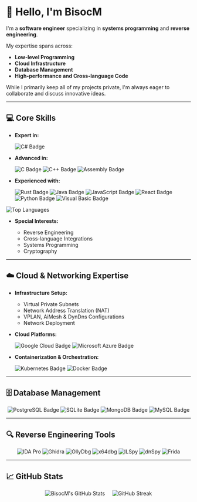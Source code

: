 # 👋 Hello, I'm **BisocM**

I'm a **software engineer** specializing in **systems programming** and **reverse engineering**.

My expertise spans across:

- **Low-level Programming**
- **Cloud Infrastructure**
- **Database Management**
- **High-performance and Cross-language Code**

While I primarily keep all of my projects private, I'm always eager to collaborate and discuss innovative ideas.

---

## 💻 **Core Skills**

- **Expert in:**

  ![C# Badge](https://img.shields.io/badge/C%23-239120?style=for-the-badge&logo=c-sharp&logoColor=white)

- **Advanced in:**

  ![C Badge](https://img.shields.io/badge/C-A8B9CC?style=for-the-badge&logo=c&logoColor=white)
  ![C++ Badge](https://img.shields.io/badge/C%2B%2B-00599C?style=for-the-badge&logo=c%2B%2B&logoColor=white)
  ![Assembly Badge](https://img.shields.io/badge/Assembly-525252?style=for-the-badge&logo=flash&logoColor=white)

- **Experienced with:**

  ![Rust Badge](https://img.shields.io/badge/Rust-000000?style=for-the-badge&logo=rust&logoColor=white)
  ![Java Badge](https://img.shields.io/badge/Java-007396?style=for-the-badge&logo=java&logoColor=white)
  ![JavaScript Badge](https://img.shields.io/badge/JavaScript-F7DF1E?style=for-the-badge&logo=javascript&logoColor=black)
  ![React Badge](https://img.shields.io/badge/React.js-61DAFB?style=for-the-badge&logo=react&logoColor=black)
  ![Python Badge](https://img.shields.io/badge/Python-3776AB?style=for-the-badge&logo=python&logoColor=white)
  ![Visual Basic Badge](https://img.shields.io/badge/Visual%20Basic-5C2D91?style=for-the-badge&logo=visual-studio&logoColor=white)

<p>
  <img src="https://github-readme-stats.vercel.app/api/top-langs/?username=bisocm&layout=compact&theme=radical" alt="Top Languages" />
</p>

- **Special Interests:**

  - Reverse Engineering
  - Cross-language Integrations
  - Systems Programming
  - Cryptography

---

## ☁️ **Cloud & Networking Expertise**

- **Infrastructure Setup:**

  - Virtual Private Subnets
  - Network Address Translation (NAT)
  - VPLAN, AiMesh & DynDns Configurations
  - Network Deployment

- **Cloud Platforms:**

  ![Google Cloud Badge](https://img.shields.io/badge/Google%20Cloud-4285F4?style=for-the-badge&logo=google-cloud&logoColor=white)
  ![Microsoft Azure Badge](https://img.shields.io/badge/Microsoft%20Azure-0078D4?style=for-the-badge&logo=microsoft-azure&logoColor=white)

- **Containerization & Orchestration:**

  ![Kubernetes Badge](https://img.shields.io/badge/Kubernetes-326CE5?style=for-the-badge&logo=kubernetes&logoColor=white)
  ![Docker Badge](https://img.shields.io/badge/Docker-2496ED?style=for-the-badge&logo=docker&logoColor=white)

---

## 🗄️ **Database Management**

<p align="center">
  <img src="https://img.shields.io/badge/PostgreSQL-336791?style=for-the-badge&logo=postgresql&logoColor=white" alt="PostgreSQL Badge" />
  <img src="https://img.shields.io/badge/SQLite-003B57?style=for-the-badge&logo=sqlite&logoColor=white" alt="SQLite Badge" />
  <img src="https://img.shields.io/badge/MongoDB-47A248?style=for-the-badge&logo=mongodb&logoColor=white" alt="MongoDB Badge" />
  <img src="https://img.shields.io/badge/MySQL-4479A1?style=for-the-badge&logo=mysql&logoColor=white" alt="MySQL Badge" />
</p>

---

## 🔍 **Reverse Engineering Tools**

<p align="center">
  <img src="https://img.shields.io/badge/IDA%20Pro-2D4B8A?style=for-the-badge&logoColor=white" alt="IDA Pro" />
  <img src="https://img.shields.io/badge/Ghidra-FF5733?style=for-the-badge&logoColor=white" alt="Ghidra" />
  <img src="https://img.shields.io/badge/OllyDbg-00599C?style=for-the-badge&logoColor=white" alt="OllyDbg" />
  <img src="https://img.shields.io/badge/x64dbg-239120?style=for-the-badge&logoColor=white" alt="x64dbg" />
  <img src="https://img.shields.io/badge/ILSpy-2E8B57?style=for-the-badge&logo=.net&logoColor=white" alt="ILSpy" />
  <img src="https://img.shields.io/badge/dnSpy-800080?style=for-the-badge&logo=.net&logoColor=white" alt="dnSpy" />
  <img src="https://img.shields.io/badge/Frida-FFB100?style=for-the-badge&logoColor=white" alt="Frida" />
</p>

---

## 📈 **GitHub Stats**

<p align="center" style="display: flex; justify-content: center; gap: 20px;">
  <img src="https://github-readme-stats.vercel.app/api?username=BisocM&show_icons=true&theme=radical" alt="BisocM's GitHub Stats" />
  <img src="https://github-readme-streak-stats.herokuapp.com?user=BisocM&theme=radical" alt="GitHub Streak" />
</p>
